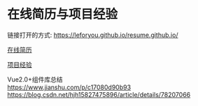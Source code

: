 # 在线简历与项目经验

链接打开的方式:  https://leforyou.github.io/resume.github.io/  

[在线简历](https://leforyou.github.io/resume.github.io/Resume/)

[项目经验](https://github.com/leforyou/resume.github.io/tree/master/project/)


Vue2.0+组件库总结<br>
https://www.jianshu.com/p/c17080d90b93<br>
https://blog.csdn.net/hjh15827475896/article/details/78207066



